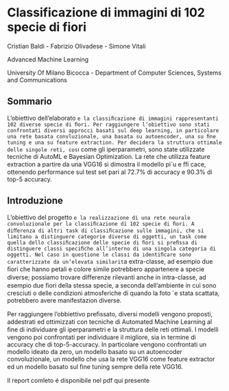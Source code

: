 # Classificazione di immagini di 102 specie di fiori

Cristian Baldi - Fabrizio Olivadese - Simone Vitali

Advanced Machine Learning

University Of Milano Bicocca - Department of Computer Sciences, Systems and Communications

## Sommario
L’obiettivo dell’elaborato `e la classiﬁcazione di immagini rappresentanti 102 diverse specie di ﬁori. Per raggiungere l’obiettivo sono stati confrontati diversi approcci basati sul deep learning, in particolare una rete basata convluzionale, una basata su autoencoder, una su ﬁne tuning e una su feature extraction. Per decidera la struttura ottimale delle singole reti, cos`ı come gli iperparametri, sono state utilizzate tecniche di AutoML e Bayesian Optimization. La rete che utilizza feature extraction a partire da una VGG16 si dimostra il modello pi`u e ﬃ cace, ottenendo performance sul test set pari al 72.7% di accuracy e 90.3% di top-5 accuracy.

## Introduzione
L’obiettivo del progetto `e la realizzazione di una rete neurale convoluzionale per la classiﬁcazione di 102 specie di ﬁori. A diﬀerenza di altri task di classiﬁcazione sulle immagini, che si limitano a distinguere categorie diverse di oggetti, un task come quella dello classiﬁcazione delle specie di ﬁori si preﬁssa di distinguere classi speciﬁche all’interno di una singola categoria di oggetti. Nel caso in questione le classi da identiﬁcare sono caratterizzate da un’elevata similarit`a extra-classe, ad esempio due ﬁori che hanno petali e colore simile potrebbero appartenere a specie diverse; possiamo trovare diﬀerenze rilevanti anche in intra-classe, ad esempio due ﬁori della stessa specie, a seconda dell’ambiente in cui sono cresciuti o delle condizioni atmosferiche di quando la foto ´e stata scattata, potrebbero avere manifestazion diverse.

Per raggiungere l’obbiettivo preﬁssato, diversi modelli vengono proposti, addestrati ed ottimizzati con tecniche di Automated Machine Learning al ﬁne di individuare gli iperparametri e la struttura delle reti ottimali. I modelli vengono poi confrontati per individuare il migliore, sia in termine di accuracy che di top-5-accuracy. In particolare vengono confrontati un modello ideato da zero, un modello basato su un autoencoder convoluzionale, un modello che usa la rete VGG16 come feature extractor ed un modello basato sul ﬁne tuning sempre della rete VGG16.

Il report comleto é disponibile nel pdf qui presente
